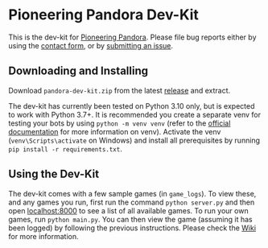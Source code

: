 # Pioneering Pandora Dev-Kit

This is the dev-kit for [Pioneering Pandora](http://pandora.pravega.org/).
Please file bug reports either by using the [contact form](http://pandora.pravega.org/contact),
or by [submitting an issue](https://github.com/Lord-of-the-Galaxy/Pandora-Dev-Kit/issues/new).

## Downloading and Installing

Download `pandora-dev-kit.zip` from the latest [release](https://github.com/Lord-of-the-Galaxy/Pandora-Dev-Kit/releases)
and extract.  

The dev-kit has currently been tested on Python 3.10 only, but is expected to work with Python 3.7+. 
It is recommended you create a separate venv for testing your bots by using `python -m venv venv`
(refer to the [official documentation](https://docs.python.org/3/library/venv.html) for more information on venv). 
Activate the venv (`venv\Scripts\activate` on Windows) and install all prerequisites by running
`pip install -r requirements.txt`.

## Using the Dev-Kit

The dev-kit comes with a few sample games (in `game_logs`).
To view these, and any games you run, first run the command `python server.py`
and then open [localhost:8000](http://127.0.0.1:8000/) to see a list of all available games. 
To run your own games, run `python main.py`.
You can then view the game (assuming it has been logged) by following the previous instructions.
Please check the [Wiki](https://github.com/Lord-of-the-Galaxy/Pandora-Dev-Kit/wiki) for more information.